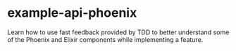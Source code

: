 # example-api-phoenix
Learn how to use fast feedback provided by TDD to better understand some of the Phoenix and Elixir components while implementing a feature.
